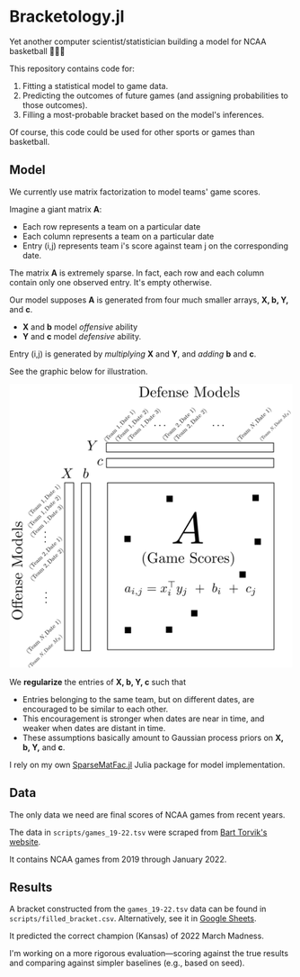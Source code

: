 # Bracketology.jl

Yet another computer scientist/statistician building a model for NCAA basketball 🏀🏀🏀

This repository contains code for:
1. Fitting a statistical model to game data.
2. Predicting the outcomes of future games (and assigning probabilities to those outcomes).
3. Filling a most-probable bracket based on the model's inferences.

Of course, this code could be used for other sports or games than basketball.

## Model

We currently use matrix factorization to model teams' game scores.

Imagine a giant matrix **A**:
* Each row represents a team on a particular date
* Each column represents a team on a particular date
* Entry (i,j) represents team i's score against team j on the corresponding date.

The matrix **A** is extremely sparse. In fact, each row and each column contain only one observed entry.
It's empty otherwise.

Our model supposes **A** is generated from four much smaller arrays, **X, b, Y,** and **c**.
* **X** and **b** model *offensive* ability
* **Y** and **c** model *defensive* ability.

Entry (i,j) is generated by *multiplying* **X** and **Y**, and *adding* **b** and **c**. 

See the graphic below for illustration.

<p align="center">
  <img src="bracketology_model.png" width="600" title="hover text">
</p>

We **regularize** the entries of **X, b, Y, c** such that
* Entries belonging to the same team, but on different dates, are encouraged to be similar to each other.
* This encouragement is stronger when dates are near in time, and weaker when dates are distant in time.
* These assumptions basically amount to Gaussian process priors on **X, b, Y,** and **c**.

I rely on my own [SparseMatFac.jl](https://github.com/dpmerrell/SparseMatFac.jl) Julia package for model implementation.

## Data

The only data we need are final scores of NCAA games from recent years.

The data in `scripts/games_19-22.tsv` were scraped from [Bart Torvik's website](https://barttorvik.com/gamestat.php).

It contains NCAA games from 2019 through January 2022.


## Results

A bracket constructed from the `games_19-22.tsv` data can be found in `scripts/filled_bracket.csv`. Alternatively, see it in [Google Sheets](https://docs.google.com/spreadsheets/d/1V59gH4-CDqSBj4xKBC4ClzewRVO1hap4pQ00M74tS8Y/edit?usp=sharing).

It predicted the correct champion (Kansas) of 2022 March Madness.

I'm working on a more rigorous evaluation&mdash;scoring against the true results and comparing against simpler baselines (e.g., based on seed).

